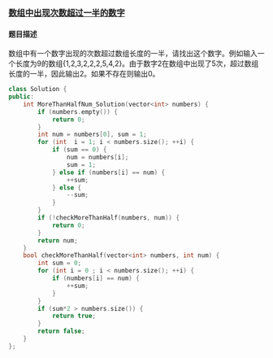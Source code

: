 ### [数组中出现次数超过一半的数字](https://www.nowcoder.com/practice/e8a1b01a2df14cb2b228b30ee6a92163?tpId=13&tqId=11181&tPage=2&rp=2&ru=%2Fta%2Fcoding-interviews&qru=%2Fta%2Fcoding-interviews%2Fquestion-ranking)
#### 题目描述
数组中有一个数字出现的次数超过数组长度的一半，请找出这个数字。例如输入一个长度为9的数组{1,2,3,2,2,2,5,4,2}。由于数字2在数组中出现了5次，超过数组长度的一半，因此输出2。如果不存在则输出0。
```c++
class Solution {
public:
    int MoreThanHalfNum_Solution(vector<int> numbers) {
        if (numbers.empty()) {
            return 0;
        }
        int num = numbers[0], sum = 1;
        for (int  i = 1; i < numbers.size(); ++i) {
            if (sum == 0) {
                num = numbers[i];
                sum = 1;
            } else if (numbers[i] == num) {
                ++sum;
            } else {
                --sum;
            }
        }
        if (!checkMoreThanHalf(numbers, num)) {
            return 0;
        }
        return num;
    }
    bool checkMoreThanHalf(vector<int> numbers, int num) {
        int sum = 0;
        for (int i = 0 ; i < numbers.size(); ++i) {
            if (numbers[i] == num) {
                ++sum;
            }
        }
        if (sum*2 > numbers.size()) {
            return true;
        }
        return false;
    }
};
```
